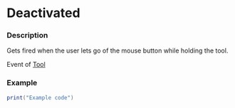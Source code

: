 # Deactivated
### Description
Gets fired when the user lets go of the mouse button while holding the tool.

Event of [Tool](/classes/Tool/)

### Example
```lua
print("Example code")
```
